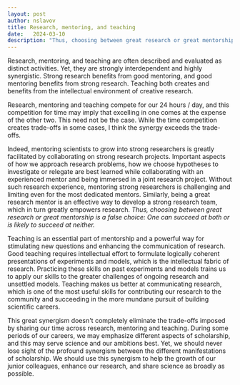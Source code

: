 ```yaml
---
layout: post
author: nslavov
title: Research, mentoring, and teaching
date:   2024-03-10
description: "Thus, choosing between great research or great mentorship is a false choice: One can succeed at both or is likely to succeed at neither."
---
```






<p class="intro"><span class="dropcap">R</span>esearch, mentoring, and teaching are often described and evaluated as distinct activities. Yet, they are strongly interdependent and highly synergistic. Strong research benefits from good mentoring, and good mentoring benefits from strong research. Teaching both creates and benefits from the intellectual environment of creative research.</p>

Research, mentoring and teaching compete for our 24 hours / day, and this competition for time may imply that excelling in one comes at the expense of the other two. This need not be the case. While the time competition creates trade-offs in some cases, I think the synergy exceeds the trade-offs.


Indeed, mentoring scientists to grow into strong researchers is greatly facilitated by collaborating on strong research projects. Important aspects of how we approach research problems, how we choose hypotheses to investigate or relegate are best learned while collaborating with an experienced mentor and being immersed in a joint research project. Without such research experience, mentoring strong researchers is challenging and limiting even for the most dedicated mentors. Similarly, being a great research mentor is an effective way to develop a strong research team, which in turn greatly empowers research. *Thus, choosing between great research or great mentorship is a false choice: One can succeed at both or is likely to succeed at neither.*



<span class="dropcap">T</span>eaching is an essential part of mentorship and a powerful way for stimulating new questions and enhancing the communication of research. Good teaching requires intellectual effort to formulate logically coherent presentations of experiments and models, which is the intellectual fabric of research. Practicing these skills on past experiments and models trains us to apply our skills to the greater challenges of ongoing research and unsettled models. Teaching makes us better at communicating research, which is one of the most useful skills for contributing our research to the community and succeeding in the more mundane pursuit of building scientific careers.


This great synergism doesn't completely eliminate the trade-offs imposed by sharing our time across research, mentoring and teaching. During some periods of our careers, we may emphasize different aspects of scholarship, and this may serve science and our ambitions best. Yet, we should never lose sight of the profound synergism between the different manifestations of scholarship. We should use this synergism to help the growth of our junior colleagues, enhance our research, and share science as broadly as possible.


<br>
